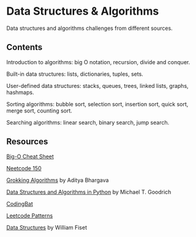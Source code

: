# Data Structures & Algorithms

Data structures and algorithms challenges from different sources.

## Contents

Introduction to algorithms: big O notation, recursion, divide and conquer.

Built-in data structures: lists, dictionaries, tuples, sets.

User-defined data structures: stacks, queues, trees, linked lists, graphs, hashmaps.

Sorting algorithms: bubble sort, selection sort, insertion sort, quick sort, merge sort, counting sort.

Searching algorithms: linear search, binary search, jump search.

## Resources

[Big-O Cheat Sheet](https://www.bigocheatsheet.com/)

[Neetcode 150](https://neetcode.io/)

[Grokking Algorithms](https://www.manning.com/books/grokking-algorithms) by Aditya Bhargava

[Data Structures and Algorithms in Python](https://www.abebooks.com/9788126562176/Data-Structures-Algorithms-Python-Michael-812656217X/plp) by Michael T. Goodrich

[CodingBat](https://codingbat.com/python)

[Leetcode Patterns](https://seanprashad.com/leetcode-patterns/)

[Data Structures](https://www.youtube.com/playlist?list=PLDV1Zeh2NRsB6SWUrDFW2RmDotAfPbeHu) by William Fiset
